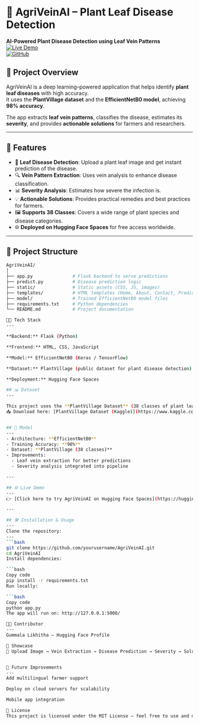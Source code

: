 # 🌿 AgriVeinAI – Plant Leaf Disease Detection 

**AI-Powered Plant Disease Detection using Leaf Vein Patterns**  
[![Live Demo](https://img.shields.io/badge/HuggingFace-Live%20Demo-yellow)](https://huggingface.co/spaces/gummalalikhitha/AgriVeinAI)  
[![GitHub](https://img.shields.io/badge/Code-GitHub-blue)](https://github.com/gummalalikhitha/AgriVeinAI)  

## 📖 Project Overview 

AgriVeinAI is a deep learning–powered application that helps identify **plant leaf diseases** with high accuracy.  
It uses the **PlantVillage dataset** and the **EfficientNetB0 model**, achieving **98% accuracy**.  

The app extracts **leaf vein patterns**, classifies the disease, estimates its **severity**, and provides **actionable solutions** for farmers and researchers.  

---

## 🚀 Features   

- 🌱 **Leaf Disease Detection**: Upload a plant leaf image and get instant prediction of the disease.  
- 🔍 **Vein Pattern Extraction**: Uses vein analysis to enhance disease classification.  
- 📊 **Severity Analysis**: Estimates how severe the infection is.  
- 💡 **Actionable Solutions**: Provides practical remedies and best practices for farmers.  
- 🖼 **Supports 38 Classes**: Covers a wide range of plant species and disease categories.  
- 🌐 **Deployed on Hugging Face Spaces** for free access worldwide.  

---
## 📂 Project Structure  

```bash
AgriVeinAI/
│
├── app.py               # Flask backend to serve predictions
├── predict.py           # Disease prediction logic
├── static/              # Static assets (CSS, JS, images)
├── templates/           # HTML templates (Home, About, Contact, Predict pages)
├── model/               # Trained EfficientNetB0 model files
├── requirements.txt     # Python dependencies
└── README.md            # Project documentation

🧑‍💻 Tech Stack
---

**Backend:** Flask (Python)

**Frontend:** HTML, CSS, JavaScript

**Model:** EfficientNetB0 (Keras / TensorFlow)

**Dataset:** PlantVillage (public dataset for plant disease detection)

**Deployment:** Hugging Face Spaces

## 📊 Dataset
--- 

This project uses the **PlantVillage Dataset** (38 classes of plant leaf diseases).  
📥 Download here: [PlantVillage Dataset (Kaggle)](https://www.kaggle.com/datasets/emmarex/plantdisease)  


## 🧠 Model  
---
- Architecture: **EfficientNetB0**  
- Training Accuracy: **98%**  
- Dataset: **PlantVillage (38 classes)**  
- Improvements:  
  - Leaf vein extraction for better predictions  
  - Severity analysis integrated into pipeline  

---

## 🌐 Live Demo  
---
👉 [Click here to try AgriVeinAI on Hugging Face Spaces](https://huggingface.co/spaces/gummalalikhitha/AgriVeinAI)  

---

## 🛠️ Installation & Usage  
---
Clone the repository:  
---
```bash
git clone https://github.com/yourusername/AgriVeinAI.git
cd AgriVeinAI
Install dependencies:

```bash
Copy code
pip install -r requirements.txt
Run locally:

```bash
Copy code
python app.py
The app will run on: http://127.0.0.1:5000/

👩‍💻 Contributor
---
Gummala Likhitha – Hugging Face Profile

📸 Showcase
🌱 Upload Image → Vein Extraction → Disease Prediction → Severity → Solution


📌 Future Improvements
---
Add multilingual farmer support

Deploy on cloud servers for scalability

Mobile app integration

📜 License
This project is licensed under the MIT License – feel free to use and modify.
